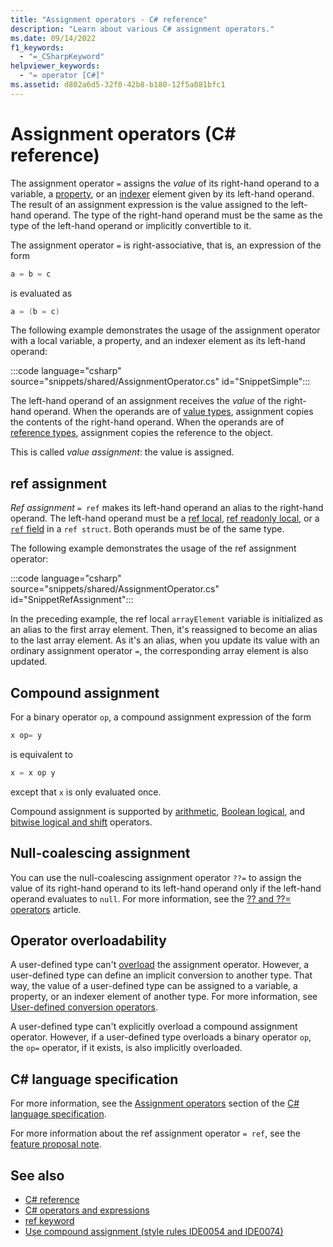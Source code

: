 ```yaml
---
title: "Assignment operators - C# reference"
description: "Learn about various C# assignment operators."
ms.date: 09/14/2022
f1_keywords:
  - "=_CSharpKeyword"
helpviewer_keywords:
  - "= operator [C#]"
ms.assetid: d802a6d5-32f0-42b8-b180-12f5a081bfc1
---
```

# Assignment operators (C# reference)

The assignment operator `=` assigns the *value* of its right-hand operand to a variable, a [property](../../programming-guide/classes-and-structs/properties.md), or an [indexer](../../programming-guide/indexers/index.md) element given by its left-hand operand. The result of an assignment expression is the value assigned to the left-hand operand. The type of the right-hand operand must be the same as the type of the left-hand operand or implicitly convertible to it.

The assignment operator `=` is right-associative, that is, an expression of the form

```csharp
a = b = c
```

is evaluated as

```csharp
a = (b = c)
```

The following example demonstrates the usage of the assignment operator with a local variable, a property, and an indexer element as its left-hand operand:

:::code language="csharp" source="snippets/shared/AssignmentOperator.cs" id="SnippetSimple":::

The left-hand operand of an assignment receives the *value* of the right-hand operand. When the operands are of [value types](../builtin-types/value-types.md), assignment copies the contents of the right-hand operand. When the operands are of [reference types](../builtin-types/reference-types.md), assignment copies the reference to the object.

This is called *value assignment*: the value is assigned.

## ref assignment

*Ref assignment* `= ref` makes its left-hand operand an alias to the right-hand operand. The left-hand operand must be a [ref local](../keywords/ref.md#ref-locals), [ref readonly local](../keywords/ref.md#ref-readonly-locals), or a [`ref` field](../builtin-types/ref-struct.md#ref-fields) in a `ref struct`. Both operands must be of the same type.

The following example demonstrates the usage of the ref assignment operator:

:::code language="csharp" source="snippets/shared/AssignmentOperator.cs" id="SnippetRefAssignment":::

In the preceding example, the ref local `arrayElement` variable is initialized as an alias to the first array element. Then, it's reassigned to become an alias to the last array element. As it's an alias, when you update its value with an ordinary assignment operator `=`, the corresponding array element is also updated.

## Compound assignment

For a binary operator `op`, a compound assignment expression of the form

```csharp
x op= y
```

is equivalent to

```csharp
x = x op y
```

except that `x` is only evaluated once.

Compound assignment is supported by [arithmetic](arithmetic-operators.md#compound-assignment), [Boolean logical](boolean-logical-operators.md#compound-assignment), and [bitwise logical and shift](bitwise-and-shift-operators.md#compound-assignment) operators.

## Null-coalescing assignment

You can use the null-coalescing assignment operator `??=` to assign the value of its right-hand operand to its left-hand operand only if the left-hand operand evaluates to `null`. For more information, see the [?? and ??= operators](null-coalescing-operator.md) article.

## Operator overloadability

A user-defined type can't [overload](operator-overloading.md) the assignment operator. However, a user-defined type can define an implicit conversion to another type. That way, the value of a user-defined type can be assigned to a variable, a property, or an indexer element of another type. For more information, see [User-defined conversion operators](user-defined-conversion-operators.md).

A user-defined type can't explicitly overload a compound assignment operator. However, if a user-defined type overloads a binary operator `op`, the `op=` operator, if it exists, is also implicitly overloaded.

## C# language specification

For more information, see the [Assignment operators](~/_csharpstandard/standard/expressions.md#1118-assignment-operators) section of the [C# language specification](~/_csharpstandard/standard/README.md).

For more information about the ref assignment operator `= ref`, see the [feature proposal note](~/_csharplang/proposals/csharp-7.3/ref-local-reassignment.md).

## See also

- [C# reference](../index.md)
- [C# operators and expressions](index.md)
- [ref keyword](../keywords/ref.md)
- [Use compound assignment (style rules IDE0054 and IDE0074)](../../../fundamentals/code-analysis/style-rules/ide0054-ide0074.md)

